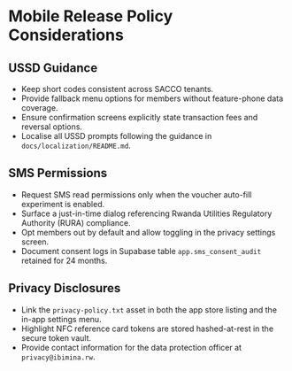# Mobile Release Policy Considerations

## USSD Guidance

- Keep short codes consistent across SACCO tenants.
- Provide fallback menu options for members without feature-phone data coverage.
- Ensure confirmation screens explicitly state transaction fees and reversal
  options.
- Localise all USSD prompts following the guidance in
  `docs/localization/README.md`.

## SMS Permissions

- Request SMS read permissions only when the voucher auto-fill experiment is
  enabled.
- Surface a just-in-time dialog referencing Rwanda Utilities Regulatory
  Authority (RURA) compliance.
- Opt members out by default and allow toggling in the privacy settings screen.
- Document consent logs in Supabase table `app.sms_consent_audit` retained for
  24 months.

## Privacy Disclosures

- Link the `privacy-policy.txt` asset in both the app store listing and the
  in-app settings menu.
- Highlight NFC reference card tokens are stored hashed-at-rest in the secure
  token vault.
- Provide contact information for the data protection officer at
  `privacy@ibimina.rw`.
